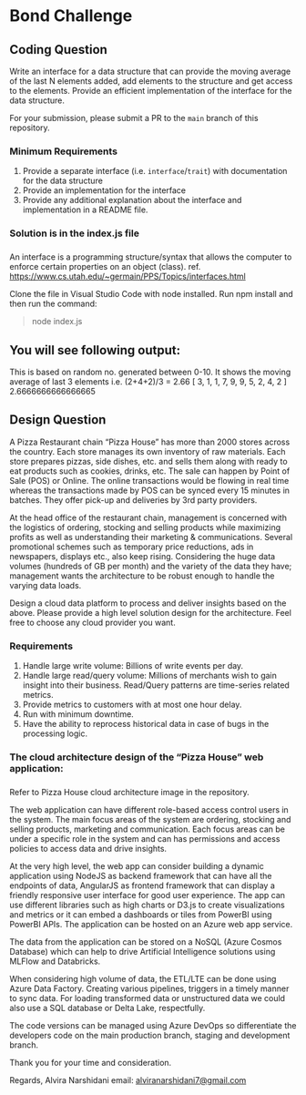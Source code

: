 # Bond Challenge

## Coding Question

Write an interface for a data structure that can provide the moving average of the last N elements added, add elements to the structure and get access to the elements. Provide an efficient implementation of the interface for the data structure.

For your submission, please submit a PR to the `main` branch of this repository. 

### Minimum Requirements

1. Provide a separate interface (i.e. `interface`/`trait`) with documentation for the data structure
2. Provide an implementation for the interface
3. Provide any additional explanation about the interface and implementation in a README file.

###
### Solution is in the index.js file ###
###
An interface is a programming structure/syntax that allows the computer to enforce certain properties on an object (class).
ref. https://www.cs.utah.edu/~germain/PPS/Topics/interfaces.html

Clone the file in Visual Studio Code with node installed. 
Run npm install and then run the command:
> node index.js

## You will see following output:
This is based on random no. generated between 0-10. It shows the moving average of last 3 elements 
i.e. (2+4+2)/3 = 2.66
[
  3, 1, 1, 7, 9,
  9, 5, 2, 4, 2
]
2.6666666666666665


## Design Question

A Pizza Restaurant chain “Pizza House” has more than 2000 stores across the country. Each store manages its own inventory of raw materials. Each store prepares pizzas, side dishes, etc. and sells them along with ready to eat products such as cookies, drinks, etc. The sale can happen by Point of Sale (POS) or Online. The online transactions would be flowing in real time whereas the transactions made by POS can be synced every 15 minutes in batches. They offer pick-up and deliveries by 3rd party providers. 

At the head office of the restaurant chain, management is concerned with the logistics of ordering, stocking and selling products while maximizing profits as well as understanding their marketing & communications. Several promotional schemes such as temporary price reductions, ads in newspapers, displays etc., also keep rising. Considering the huge data volumes (hundreds of GB per month) and the variety of the data they have; management wants the architecture to be robust enough to handle the varying data loads. 

Design a cloud data platform to process and deliver insights based on the above. Please provide a high level solution design for the architecture. Feel free to choose any cloud provider you want.

### Requirements

1. Handle large write volume: Billions of write events per day.
2. Handle large read/query volume: Millions of merchants wish to gain insight into their business. Read/Query patterns are time-series related metrics.
3. Provide metrics to customers with at most one hour delay.
4. Run with minimum downtime.
5. Have the ability to reprocess historical data in case of bugs in the processing logic.

###
### The cloud architecture design of the “Pizza House” web application:
###
Refer to Pizza House cloud architecture image in the repository.

The web application can have different role-based access control users in the system. The main focus areas of the system are ordering, stocking and selling products, marketing and communication. Each focus areas can be under a specific role in the system and can has permissions and access policies to access data and drive insights. 

At the very high level, the web app can consider building a dynamic application using NodeJS as backend framework that can have all the endpoints of data, AngularJS as frontend framework that can display a friendly responsive user interface for good user experience. The app can use different libraries such as high charts or D3.js to create visualizations and metrics or it can embed a dashboards or tiles from PowerBI using PowerBI APIs. The application can be hosted on an Azure web app service. 

The data from the application can be stored on a NoSQL (Azure Cosmos Database) which can help to drive Artificial Intelligence solutions using MLFlow and Databricks.  

When considering high volume of data, the ETL/LTE can be done using Azure Data Factory. Creating various pipelines, triggers in a timely manner to sync data. For loading transformed data or unstructured data we could also use a SQL database or Delta Lake, respectfully. 

The code versions can be managed using Azure DevOps so differentiate the developers code on the main production branch, staging and development branch. 

Thank you for your time and consideration.

Regards,
Alvira Narshidani
email: alviranarshidani7@gmail.com
